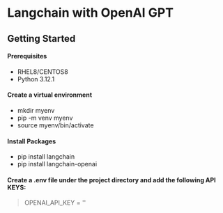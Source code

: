 # Langchain with OpenAI GPT

## Getting Started

#### Prerequisites
- RHEL8/CENTOS8
- Python 3.12.1

#### Create a virtual environment
- mkdir myenv
- pip -m venv myenv
- source myenv/bin/activate

#### Install Packages 
- pip install langchain
- pip install langchain-openai 

#### Create a .env file under the project directory and add the following API KEYS:
> OPENAI_API_KEY = '<Paste your OpenAI API Key>'
